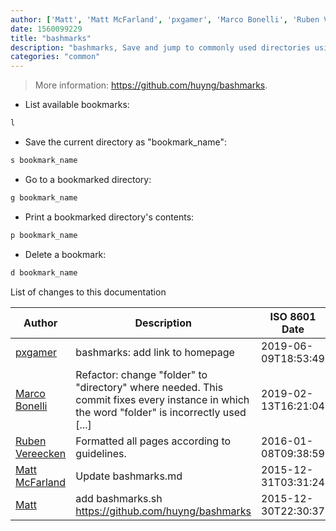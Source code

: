 ```yaml
---
author: ['Matt', 'Matt McFarland', 'pxgamer', 'Marco Bonelli', 'Ruben Vereecken']
date: 1560099229
title: "bashmarks"
description: "bashmarks, Save and jump to commonly used directories using 1 character commands."
categories: "common"
---
```

> More information: <https://github.com/huyng/bashmarks>.

- List available bookmarks:

```bash
l
```

- Save the current directory as "bookmark_name":

```bash
s bookmark_name
```

- Go to a bookmarked directory:

```bash
g bookmark_name
```

- Print a bookmarked directory's contents:

```bash
p bookmark_name
```

- Delete a bookmark:

```bash
d bookmark_name
```
List of changes to this documentation


Author | Description | ISO 8601 Date | GitHub link
------|-----|-----|-----
[pxgamer](mailto:owzie123@gmail.com) | bashmarks: add link to homepage | 2019-06-09T18:53:49 | [d4ff8ddb16d8](https://github.com/tldr-pages/tldr/commit/d4ff8ddb16d8ca01cb84f0dcf0e05f193a705674)
[Marco Bonelli](mailto:mb5.marcob@gmail.com) | Refactor: change "folder" to "directory" where needed. This commit fixes every instance in which the word "folder" is incorrectly used [...] | 2019-02-13T16:21:04 | [2599a6de483a](https://github.com/tldr-pages/tldr/commit/2599a6de483a70601ab17b29e0f18a5a8bdcaa12)
[Ruben Vereecken](mailto:rubenvereecken@gmail.com) | Formatted all pages according to guidelines. | 2016-01-08T09:38:59 | [066582e8eab5](https://github.com/tldr-pages/tldr/commit/066582e8eab57bce9861cc8d379e158d61f1cc95)
[Matt McFarland](mailto:MattMcFarland@users.noreply.github.com) | Update bashmarks.md | 2015-12-31T03:31:24 | [268a6fefd48f](https://github.com/tldr-pages/tldr/commit/268a6fefd48f8e4ce641c7200847124b42a185f2)
[Matt](mailto:contact@mattmcfarland.com) | add bashmarks.sh https://github.com/huyng/bashmarks | 2015-12-30T22:30:37 | [775a858aa6fe](https://github.com/tldr-pages/tldr/commit/775a858aa6feba44fa3ca7c48637489ad7d74a6e)

